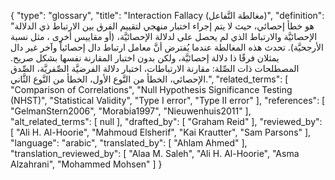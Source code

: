 {
    "type": "glossary",
    "title": "Interaction Fallacy (مغالطة التَّفاعل)",
    "definition": "هو خطأ إحصائي، حيث لا يتم إجراء اختبار منهجي لتقييم الفرق بين الارتباط ذي الدلالة الإحصائيَّة والارتباط الذي لم يحصل على لدلالة الإحصائيَّة، (أو مقاييس أخرى ، مثل نسبة الأرجحيَّة).  تحدث هذه المغالطة عندما يُفترض أنَّ معامل ارتباط دال إحصائياً وآخر غير دال يمثلان فرقًا ذا دلالة إحصائيَّة، ولكن بدون اختبار المقارنة نفسها بشكل صريح. المصطلحات ذات الصِّلة: مقارنة الارتباطات، اختبار دلالة الفرضيَّة الصِّفريَّة، الصِّدق الإحصائي، الخطأ من النَّوع الأول، الخطأ من النَّوع الثَّاني.",
    "related_terms": [
        "Comparison of Correlations",
        "Null Hypothesis Significance Testing (NHST)",
        "Statistical Validity",
        "Type I error",
        "Type II error"
    ],
    "references": [
        "GelmanStern2006",
        "Morabia1997",
        "Nieuwenhuis2011"
    ],
    "alt_related_terms": [
        null
    ],
    "drafted_by": [
        "Graham Reid"
    ],
    "reviewed_by": [
        "Ali H. Al-Hoorie",
        "Mahmoud Elsherif",
        "Kai Krautter",
        "Sam Parsons"
    ],
    "language": "arabic",
    "translated_by": [
        "Ahlam Ahmed"
    ],
    "translation_reviewed_by": [
        "Alaa M. Saleh",
        "Ali H. Al-Hoorie",
        "Asma Alzahrani",
        "Mohammed Mohsen"
    ]
}
